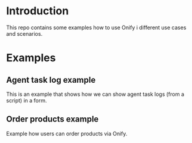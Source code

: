 # Introduction
This repo contains some examples how to use Onify i different use cases and scenarios.

# Examples

## Agent task log example
This is an example that shows how we can show agent task logs (from a script) in a form.

## Order products example
Example how users can order products via Onify.
